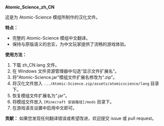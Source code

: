 **Atomic_Science_zh_CN**

这是为 Atomic-Science 模组所制作的汉化文件。

**特点：**

- 完整的 Atomic-Science 模组中文翻译。
- 保持与原版语义的忠实，为中文玩家提供了流畅的游戏体验。

**使用方法：**

1. 下载 zh_CN.lang 文件。
2. 在 Windows 文件资源管理器中勾选“显示文件扩展名”。
3. 将“Atomic-Science.jar”模组文件扩展名修改为“.zip”。
4. 将汉化文件放入 `.../Atomic-Science.zip/assets/atomicscience/lang` 目录下。
5. 恢复模组文件扩展名为“.jar”。
6. 将模组文件放入 `[Minecraft 安装路径]/mods` 目录下。
7. 在游戏语言设置中启用中文即可。

**贡献：** 如果您发现任何翻译错误或希望改进，欢迎提交 issue 或 pull request。
